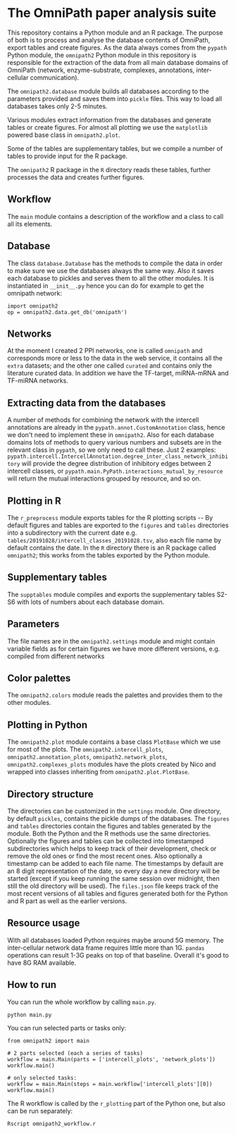 # The OmniPath paper analysis suite

This repository contains a Python module and an R package.
The purpose of both is to process and analyse the database contents of
OmniPath, export tables and create figures.
As the data always comes from the `pypath` Python module, the `omnipath2`
Python module in this repository is responsible for the extraction of the
data from all main database domains of OmniPath (network, enzyme-substrate,
complexes, annotations, inter-cellular communication).

The `omnipath2.database` module builds all databases according to the
parameters provided and saves them into `pickle` files. This way to load
all databases takes only 2-5 minutes.

Various modules extract information from the databases and generate tables
or create figures. For almost all plotting we use the `matplotlib` powered
base class in `omnipath2.plot`.

Some of the tables are supplementary tables, but we compile a number of
tables to provide input for the R package.

The `omnipath2` R package in the `R` directory reads these tables, further
processes the data and creates further figures.

## Workflow

The `main` module contains a description of the workflow and a class to call
all its elements.

## Database

The class `database.Database` has the methods to compile the data in order
to make sure we use the databases always the same way. Also it saves
each database to pickles and serves them to all the other modules. It
is instantiated in `__init__.py` hence you can do for example to get the
omnipath network:
    
```
import omnipath2
op = omnipath2.data.get_db('omnipath')
```

## Networks

At the moment I created 2 PPI networks, one is called `omnipath` and
corresponds more or less to the data in the web service, it contains
all the `extra` datasets; and the other one called `curated` and
contains only the literature curated data. In addition we have the
TF-target, miRNA-mRNA and TF-miRNA networks.

## Extracting data from the databases

A number of methods for combining the network with the intercell
annotations are already in the `pypath.annot.CustomAnnotation` class,
hence we don't need to implement these in `omnipath2`. Also for each
database domains lots of methods to query various numbers and subsets
are in the relevant class in `pypath`, so we only need to call these.
Just 2 examples:
`pypath.intercell.IntercellAnnotation.degree_inter_class_network_inhibitory`
will provide the degree distribution of inhibitory edges between 2
intercell classes, or
`pypath.main.PyPath.interactions_mutual_by_resource` will return the
mutual interactions grouped by resource, and so on.

## Plotting in R

The `r_preprocess` module  exports tables for the R plotting scripts
-- By default figures and tables are exported to the `figures` and
`tables` directories into a subdirectory with the current date e.g.
`tables/20191028/intercell_classes_20191028.tsv`, also each file name
by default contains the date. In the `R` directory there is an R package
called `omnipath2`; this works from the tables exported by the Python module.

## Supplementary tables

The `supptables` module compiles and exports the supplementary tables S2-S6
with lots of numbers about each database domain.

## Parameters

The file names are in the `omnipath2.settings` module and might
contain variable fields as for certain figures we have more different
versions, e.g. compiled from different networks

## Color palettes

The `omnipath2.colors` module reads the palettes and provides them
to the other modules.

## Plotting in Python

The `omnipath2.plot` module contains a base class `PlotBase` which we use
for most of the plots.
The `omnipath2.intercell_plots`, `omnipath2.annotation_plots`,
`omnipath2.network_plots`, `omnipath2.complexes_plots` modules have the
plots created by Nico and wrapped into classes inheriting from
`omnipath2.plot.PlotBase`.

## Directory structure

The directories can be customized in the `settings` module.
One directory, by default `pickles`, contains the pickle dumps of the
databases.
The `figures` and `tables` directories contain the figures and tables
generated by the module. Both the Python and the R methods use the
same directories. Optionally the figures and tables can be collected into
timestamped subdirectories which helps to keep track of their development,
check or remove the old ones or find the most recent ones. Also optionally
a timestamp can be added to each file name. The timestamps by default are
an 8 digit representation of the date, so every day a new directory will
be started (except if you keep running the same session over midnight, then
still the old directory will be used).
The `files.json` file keeps track of the most recent versions of all tables
and figures generated both for the Python and R part as well as the earlier
versions.

## Resource usage

With all databases loaded Python requires maybe around 5G memory.
The inter-cellular network data frame requires little more than 1G.
`pandas` operations can result 1-3G peaks on top of that baseline.
Overall it's good to have 8G RAM available.

## How to run

You can run the whole workflow by calling `main.py`.

```
python main.py
```

You can run selected parts or tasks only:

```
from omnipath2 import main

# 2 parts selected (each a series of tasks)
workflow = main.Main(parts = ['intercell_plots', 'network_plots'])
workflow.main()

# only selected tasks:
workflow = main.Main(steps = main.workflow['intercell_plots'][0])
workflow.main()
```

The R workflow is called by the `r_plotting` part of the Python one, but
also can be run separately:

```
Rscript omnipath2_workflow.r
```
